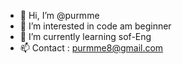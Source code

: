 - 👋 Hi, I’m @purmme
- 👀 I’m interested in code am beginner
- 🌱 I’m currently learning sof-Eng
- 📫 Contact : purmme8@gmail.com

<!---
purmme/purmme is a ✨ special ✨ repository because its `README.md` (this file) appears on your GitHub profile.
You can click the Preview link to take a look at your changes.
--->
